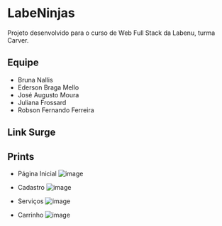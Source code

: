 # LabeNinjas
Projeto desenvolvido para o curso de Web Full Stack da Labenu, turma Carver.

## Equipe
- Bruna Nallis
- Ederson Braga Mello
- José Augusto Moura
- Juliana Frossard
- Robson Fernando Ferreira

## Link Surge

## Prints
- Página Inicial
![image](https://user-images.githubusercontent.com/91228901/143663576-c2ad5c11-7af2-4aaa-96cf-3c6ebb6d0a1e.png)

- Cadastro
![image](https://user-images.githubusercontent.com/91228901/143663615-6114d864-c2f3-43f1-8f77-fc70c5ec8495.png)

- Serviços
![image](https://user-images.githubusercontent.com/91228901/143663634-d2573713-b7d2-44a8-9db5-8786d13483ca.png)

- Carrinho
![image](https://user-images.githubusercontent.com/91228901/143663658-ea30a75f-4d31-4b7b-88a0-879668f108e0.png)
